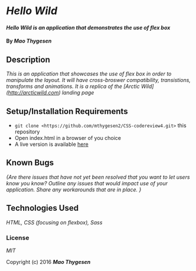 # _Hello Wild_

#### _Hello Wild is an application that demonstrates the use of flex box_

#### By _**Mao Thygesen**_

## Description

_This is an application that showcases the use of flex box in order to manipulate the layout. It will have cross-broswer compatibility, transistions, transforms and animations. It is a replica of the [Arctic Wild] (http://arcticwild.com) landing page_

## Setup/Installation Requirements

* `git clone <https://github.com/mthygesen2/CSS-codereview4.git>` this repository
* Open index.html in a browser of you choice
* A live version is available [here](http://mthygesen2.github.io/hello-wild/)


## Known Bugs

_{Are there issues that have not yet been resolved that you want to let users know you know?  Outline any issues that would impact use of your application.  Share any workarounds that are in place. }_

## Technologies Used

_HTML, CSS (focusing on flexbox), Sass_

### License

*MIT*

Copyright (c) 2016 **_Mao Thygesen_**
